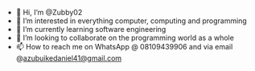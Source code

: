 - 👋 Hi, I’m @Zubby02
- 👀 I’m interested in everything computer, computing and programming 
- 🌱 I’m currently learning software engineering 
- 💞️ I’m looking to collaborate on the programming world as a whole 
- 📫 How to reach me on WhatsApp @ 08109439906 and via email @azubuikedaniel41@gmail.com

<!---
Zubby02/Zubby02 is a ✨ special ✨ repository because its `README.md` (this file) appears on your GitHub profile.
You can click the Preview link to take a look at your changes.
--->
